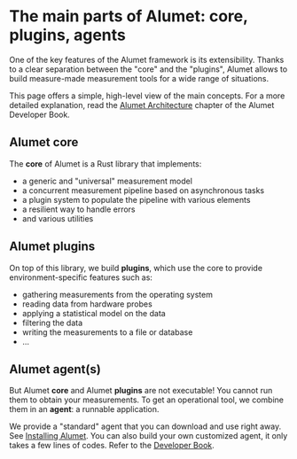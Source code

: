 # The main parts of Alumet: core, plugins, agents

One of the key features of the Alumet framework is its extensibility.
Thanks to a clear separation between the "core" and the "plugins", Alumet allows to build measure-made measurement tools for a wide range of situations.

This page offers a simple, high-level view of the main concepts.
For a more detailed explanation, read the [Alumet Architecture](https://alumet-dev.github.io/developer-book/intro/Alumet%20architecture.html) chapter of the Alumet Developer Book.

## Alumet core

The **core** of Alumet is a Rust library that implements:
- a generic and "universal" measurement model
- a concurrent measurement pipeline based on asynchronous tasks
- a plugin system to populate the pipeline with various elements
- a resilient way to handle errors
- and various utilities

## Alumet plugins

On top of this library, we build **plugins**, which use the core to provide environment-specific features such as:
- gathering measurements from the operating system
- reading data from hardware probes
- applying a statistical model on the data
- filtering the data
- writing the measurements to a file or database
- …

## Alumet agent(s)

But Alumet **core** and Alumet **plugins** are not executable!
You cannot run them to obtain your measurements.
To get an operational tool, we combine them in an **agent**: a runnable application.

We provide a "standard" agent that you can download and use right away.
See [Installing Alumet](start/install.md).
You can also build your own customized agent, it only takes a few lines of codes.
Refer to the [Developer Book](https://alumet-dev.github.io/developer-book/).

<!-- todo nice diagrams here -->
